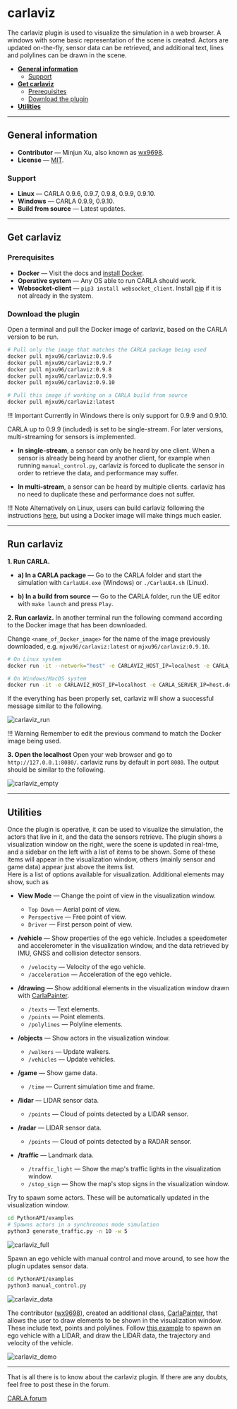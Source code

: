 # carlaviz

The carlaviz plugin is used to visualize the simulation in a web browser. A windows with some basic representation of the scene is created. Actors are updated on-the-fly, sensor data can be retrieved, and additional text, lines and polylines can be drawn in the scene.  

*   [__General information__](#general-information)  
	*   [Support](#support)  
*   [__Get carlaviz__](#get-carlaviz)  
	*   [Prerequisites](#prerequisites)  
	*   [Download the plugin](#download-the-plugin)  
*   [__Utilities__](#utilities)  

---
## General information

*   __Contributor__ — Minjun Xu, also known as [wx9698](http://github.fishros.org/https://github.com/wx9698).  
*   __License__ — [MIT](https://en.wikipedia.org/wiki/MIT_License).  

### Support

*   __Linux__ — CARLA 0.9.6, 0.9.7, 0.9.8, 0.9.9, 0.9.10.  
*   __Windows__ — CARLA 0.9.9, 0.9.10.  
*   __Build from source__ — Latest updates.  

---
## Get carlaviz

### Prerequisites

*   __Docker__ — Visit the docs and [install Docker](https://docs.docker.com/get-docker/).  
*   __Operative system__ — Any OS able to run CARLA should work.  
*   __Websocket-client__ — ```pip3 install websocket_client```. Install [pip](https://pip.pypa.io/en/stable/installing/) if it is not already in the system.  

### Download the plugin

Open a terminal and pull the Docker image of carlaviz, based on the CARLA version to be run.  

```bash
# Pull only the image that matches the CARLA package being used
docker pull mjxu96/carlaviz:0.9.6
docker pull mjxu96/carlaviz:0.9.7
docker pull mjxu96/carlaviz:0.9.8
docker pull mjxu96/carlaviz:0.9.9
docker pull mjxu96/carlaviz:0.9.10

# Pull this image if working on a CARLA build from source
docker pull mjxu96/carlaviz:latest
```

!!! Important
    Currently in Windows there is only support for 0.9.9 and 0.9.10.  

CARLA up to 0.9.9 (included) is set to be single-stream. For later versions, multi-streaming for sensors is implemented.  

* __In single-stream__, a sensor can only be heard by one client. When a sensor is already being heard by another client, for example when running `manual_control.py`, carlaviz is forced to duplicate the sensor in order to retrieve the data, and performance may suffer.  

* __In multi-stream__, a sensor can be heard by multiple clients. carlaviz has no need to duplicate these and performance does not suffer.  

!!! Note
    Alternatively on Linux, users can build carlaviz following the instructions [here](http://github.fishros.org/https://github.com/carla-simulator/carlaviz/blob/master/docs/build.md), but using a Docker image will make things much easier.  

---
## Run carlaviz

__1. Run CARLA.__

*   __a) In a CARLA package__ — Go to the CARLA folder and start the simulation with `CarlaUE4.exe` (Windows) or `./CarlaUE4.sh` (Linux).  

*   __b) In a build from source__ — Go to the CARLA folder, run the UE editor with `make launch` and press `Play`.  

__2. Run carlaviz.__ In another terminal run the following command according to the Docker image that has been downloaded.  

Change `<name_of_Docker_image>` for the name of the image previously downloaded, e.g. `mjxu96/carlaviz:latest` or `mjxu96/carlaviz:0.9.10`.  

```sh
# On Linux system
docker run -it --network="host" -e CARLAVIZ_HOST_IP=localhost -e CARLA_SERVER_IP=localhost -e CARLA_SERVER_PORT=2000 <name_of_Docker_image>

# On Windows/MacOS system
docker run -it -e CARLAVIZ_HOST_IP=localhost -e CARLA_SERVER_IP=host.docker.internal -e CARLA_SERVER_PORT=2000 -p 8080-8081:8080-8081 -p 8089:8089 <name_of_Docker_image>
```

If the everything has been properly set, carlaviz will show a successful message similar to the following.  

![carlaviz_run](img/plugins_carlaviz_run.jpg)

!!! Warning
    Remember to edit the previous command to match the Docker image being used.  


__3. Open the localhost__ Open your web browser and go to `http://127.0.0.1:8080/`. carlaviz runs by default in port `8080`. The output should be similar to the following.  

![carlaviz_empty](img/plugins_carlaviz_empty.jpg)

---
## Utilities

Once the plugin is operative, it can be used to visualize the simulation, the actors that live in it, and the data the sensors retrieve. The plugin shows a visualization window on the right, were the scene is updated in real-tme, and a sidebar on the left with a list of items to be shown. Some of these items will appear in the visualization window, others (mainly sensor and game data) appear just above the items list.  
Here is a list of options available for visualization. Additional elements may show, such as  

*   __View Mode__ — Change the point of view in the visualization window.  
	*   `Top Down` — Aerial point of view.  
	*   `Perspective` — Free point of view.  
	*   `Driver` — First person point of view.  

*   __/vehicle__ — Show properties of the ego vehicle. Includes a speedometer and accelerometer in the visualization window, and the data retrieved by IMU, GNSS and collision detector sensors.  
	*   `/velocity` — Velocity of the ego vehicle.  
	*   `/acceleration` — Acceleration of the ego vehicle.  
*   __/drawing__ — Show additional elements in the visualization window drawn with [CarlaPainter](http://github.fishros.org/https://github.com/wx9698/carlaviz/blob/master/examples/carla_painter.py).  
	*   `/texts` — Text elements.  
	*   `/points` — Point elements.  
	*   `/polylines` — Polyline elements.  
*   __/objects__  — Show actors in the visualization window.  
	*   `/walkers` — Update walkers.  
	*   `/vehicles` — Update vehicles.  
*   __/game__  — Show game data.  
	*   `/time` — Current simulation time and frame.  
*   __/lidar__ — LIDAR sensor data.  
	*   `/points` — Cloud of points detected by a LIDAR sensor.  
*   __/radar__ — LIDAR sensor data.  
	*   `/points` — Cloud of points detected by a RADAR sensor.  
*   __/traffic__  — Landmark data.  
	*   `/traffic_light` — Show the map's traffic lights in the visualization window.  
	*   `/stop_sign` — Show the map's stop signs in the visualization window.  


Try to spawn some actors. These will be automatically updated in the visualization window.
```sh
cd PythonAPI/examples
# Spawns actors in a synchronous mode simulation
python3 generate_traffic.py -n 10 -w 5
```

![carlaviz_full](img/plugins_carlaviz_full.jpg)

Spawn an ego vehicle with manual control and move around, to see how the plugin updates sensor data.  
```sh
cd PythonAPI/examples
python3 manual_control.py
```

![carlaviz_data](img/plugins_carlaviz_data.jpg)

The contributor ([wx9698](http://github.fishros.org/https://github.com/wx9698)), created an additional class, [CarlaPainter](http://github.fishros.org/https://github.com/wx9698/carlaviz/blob/master/examples/carla_painter.py), that allows the user to draw elements to be shown in the visualization window. These include text, points and polylines. Follow [this example](http://github.fishros.org/https://github.com/carla-simulator/carlaviz/blob/master/examples/example.py) to spawn an ego vehicle with a LIDAR, and draw the LIDAR data, the trajectory and velocity of the vehicle.  

![carlaviz_demo](img/plugins_carlaviz_demo.jpg)

---

That is all there is to know about the carlaviz plugin. If there are any doubts, feel free to post these in the forum. 

<div class="build-buttons">
<p>
<a href="http://github.fishros.org/https://github.com/carla-simulator/carla/discussions/" target="_blank" class="btn btn-neutral" title="Go to the CARLA forum">
CARLA forum</a>
</p>
</div>
